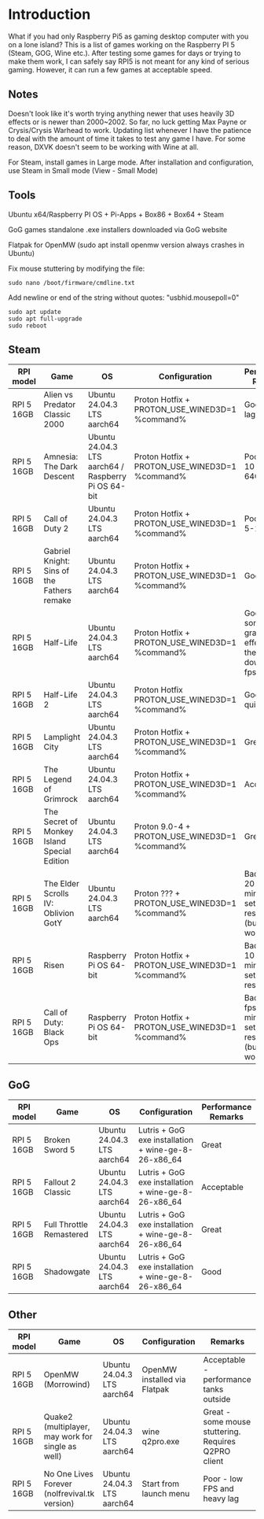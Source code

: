# Introduction

What if you had only Raspberry Pi5 as gaming desktop computer with you on a lone island? This is a list of games working on the Raspberry PI 5 (Steam, GOG, Wine etc.). After testing some games for days or trying to make them work, I can safely say RPI5 is not meant for any kind of serious gaming. However, it can run a few games at acceptable speed.

## Notes

Doesn't look like it's worth trying anything newer that uses heavily 3D effects or is newer than 2000~2002. So far, no luck getting Max Payne or Crysis/Crysis Warhead to work. Updating list whenever I have the patience to deal with the amount of time it takes to test any game I have. For some reason, DXVK doesn't seem to be working with Wine at all.

For Steam, install games in Large mode. After installation and configuration, use Steam in Small mode (View - Small Mode)

## Tools

Ubuntu x64/Raspberry PI OS + Pi-Apps + Box86 + Box64 + Steam

GoG games standalone .exe installers downloaded via GoG website

Flatpak for OpenMW (sudo apt install openmw version always crashes in Ubuntu)

Fix mouse stuttering by modifying the file:

```
sudo nano /boot/firmware/cmdline.txt
```
Add newline or end of the string without quotes: "usbhid.mousepoll=0"
```
sudo apt update
sudo apt full-upgrade
sudo reboot

```


## Steam


| RPI model | Game | OS | Configuration | Performance Remarks | 
|-----------|------|----|---------------|---------|
| RPI 5 16GB | Alien vs Predator Classic 2000 | Ubuntu 24.04.3 LTS aarch64 | Proton Hotfix + PROTON_USE_WINED3D=1 %command% | Good - a bit laggy 
| RPI 5 16GB | Amnesia: The Dark Descent | Ubuntu 24.04.3 LTS aarch64 / Raspberry Pi OS 64-bit | Proton Hotfix + PROTON_USE_WINED3D=1 %command% | Poor - like 10 fps at 640x480
| RPI 5 16GB | Call of Duty 2 | Ubuntu 24.04.3 LTS aarch64 | Proton Hotfix + PROTON_USE_WINED3D=1 %command% | Poor - like 5-10 fps 
| RPI 5 16GB | Gabriel Knight: Sins of the Fathers remake | Ubuntu 24.04.3 LTS aarch64 | Proton Hotfix + PROTON_USE_WINED3D=1 %command% | Good
| RPI 5 16GB | Half-Life | Ubuntu 24.04.3 LTS aarch64 | Proton Hotfix + PROTON_USE_WINED3D=1 %command%  | Good - but some graphics effects slow the game down to 1-2 fps 
| RPI 5 16GB | Half-Life 2 | Ubuntu 24.04.3 LTS aarch64 | Proton Hotfix PROTON_USE_WINED3D=1 %command% | Good - very quick test
| RPI 5 16GB | Lamplight City | Ubuntu 24.04.3 LTS aarch64 | Proton Hotfix + PROTON_USE_WINED3D=1 %command% | Great
| RPI 5 16GB | The Legend of Grimrock | Ubuntu 24.04.3 LTS aarch64 | Proton Hotfix + PROTON_USE_WINED3D=1 %command% | Acceptable
| RPI 5 16GB | The Secret of Monkey Island Special Edition | Ubuntu 24.04.3 LTS aarch64 | Proton 9.0-4 + PROTON_USE_WINED3D=1 %command% | Great
| RPI 5 16GB | The Elder Scrolls IV: Oblivion GotY | Ubuntu 24.04.3 LTS aarch64 | Proton ??? + PROTON_USE_WINED3D=1 %command% | Bad - like 20-30 fps at minimum settings and resolution (but, it works!)
| RPI 5 16GB | Risen | Raspberry Pi OS 64-bit | Proton Hotfix + PROTON_USE_WINED3D=1 %command% | Bad - like 10-15 fps at minimum settings and resolution
| RPI 5 16GB | Call of Duty: Black Ops | Raspberry Pi OS 64-bit | Proton Hotfix + PROTON_USE_WINED3D=1 %command% | Bad - like 5 fps at minimum settings and resolution (but, it works!)

## GoG

| RPI model | Game | OS | Configuration | Performance Remarks | 
|-----------|------|----|---------------|---------|
| RPI 5 16GB | Broken Sword 5 | Ubuntu 24.04.3 LTS aarch64 | Lutris + GoG exe installation + wine-ge-8-26-x86_64 | Great
| RPI 5 16GB | Fallout 2 Classic | Ubuntu 24.04.3 LTS aarch64 | Lutris + GoG exe installation + wine-ge-8-26-x86_64 | Acceptable
| RPI 5 16GB | Full Throttle Remastered | Ubuntu 24.04.3 LTS aarch64 | Lutris + GoG exe installation + wine-ge-8-26-x86_64 | Great
| RPI 5 16GB | Shadowgate | Ubuntu 24.04.3 LTS aarch64 | Lutris + GoG exe installation + wine-ge-8-26-x86_64 | Good

## Other

| RPI model | Game | OS | Configuration | Remarks | 
|-----------|------|----|---------------|---------|
| RPI 5 16GB | OpenMW (Morrowind) | Ubuntu 24.04.3 LTS aarch64 | OpenMW installed via Flatpak | Acceptable - performance tanks outside
| RPI 5 16GB | Quake2 (multiplayer, may work for single as well) | Ubuntu 24.04.3 LTS aarch64 | wine q2pro.exe | Great - some mouse stuttering. Requires Q2PRO client
| RPI 5 16GB | No One Lives Forever (nolfrevival.tk version) | Ubuntu 24.04.3 LTS aarch64 | Start from launch menu | Poor - low FPS and heavy lag

